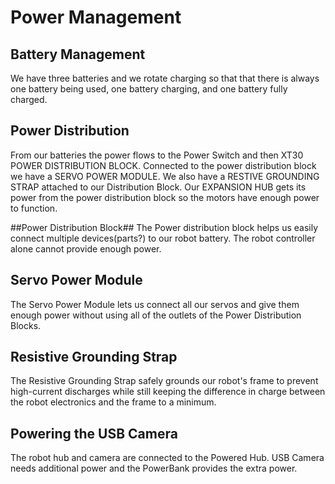 # Power Management #

## Battery Management ##

We have three batteries and we rotate charging so that that there is always one battery being used, one battery charging, and one battery fully charged. 

## Power Distribution ##

From our batteries the power flows to the Power Switch and then XT30 POWER DISTRIBUTION BLOCK.  Connected to the power distribution block we have a SERVO POWER MODULE. We also have a RESTIVE GROUNDING STRAP attached to our Distribution Block. Our EXPANSION HUB gets its power from the power distribution block so the motors have enough power to function.

##Power Distribution Block##
The Power distribution block helps us easily connect multiple devices(parts?) to our robot battery. The robot controller alone cannot provide enough power.


## Servo Power Module ##
The Servo Power Module lets us connect all our servos and give them enough power without using all of the outlets of the Power Distribution Blocks.


## Resistive Grounding Strap ##
The Resistive Grounding Strap safely grounds our robot's frame to prevent high-current discharges while still keeping the difference in charge between the robot electronics and the frame to a minimum.

## Powering the USB Camera
The robot hub and camera are connected to the Powered Hub. USB Camera needs additional power and the PowerBank provides the extra power. 


